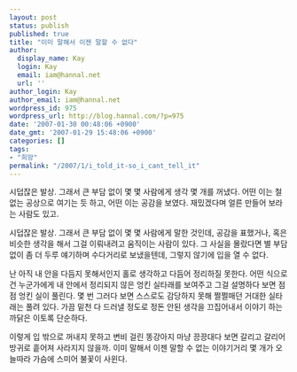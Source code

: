 ```yaml
---
layout: post
status: publish
published: true
title: "이미 말해서 이젠 말할 수 없다"
author:
  display_name: Kay
  login: Kay
  email: iam@hannal.net
  url: ''
author_login: Kay
author_email: iam@hannal.net
wordpress_id: 975
wordpress_url: http://blog.hannal.com/?p=975
date: '2007-01-30 00:48:06 +0900'
date_gmt: '2007-01-29 15:48:06 +0900'
categories: []
tags:
- "희망"
permalink: "/2007/1/i_told_it-so_i_cant_tell_it"
---
```

<p>시덥잖은 발상. 그래서 큰 부담 없이 몇 몇 사람에게 생각 몇 개를 꺼냈다. 어떤 이는 철 없는 공상으로 여기는 듯 하고, 어떤 이는 공감을 보였다. 재밌겠다며 얼른 만들어 보라는 사람도 있고.</p>
<p>시덥잖은 발상. 그래서 큰 부담 없이 몇 몇 사람에게 말한 것인데, 공감을 표했거나, 혹은 비슷한 생각을 해서 그걸 이뤄내려고 움직이는 사람이 있다. 그 사실을 몰랐다면 별 부담 없이 좀 더 두루 얘기하며 수다거리로 보냈을텐데, 그렇지 않기에 입을 열 수 없다.</p>
<p>난 아직 내 안을 다듬지 못해서인지 홀로 생각하고 다듬어 정리하질 못한다. 어떤 식으로건 누군가에게 내 안에서 정리되지 않은 엉킨 실타래를 보여주고 그걸 설명하다 보면 점점 엉킨 실이 풀린다. 몇 번 그러다 보면 스스로도 감당하지 못해 쩔쩔매던 거대한 실타래는 풀려 있다. 가끔 밑천 다 드러낼 정도로 정돈 안된 생각을 끄집어내서 이야기 하는 까닭은 이토록 단순하다.</p>
<p>이렇게 입 밖으로 꺼내지 못하고 변비 걸린 똥강아지 마냥 끙끙대다 보면 갈리고 갈리어 방귀로 흩어져 사라지지 않을까. 이미 말해서 이젠 말할 수 없는 이야기거리 몇 개가 오늘따라 가슴에 스미어 불꽃이 사윈다.</p>
